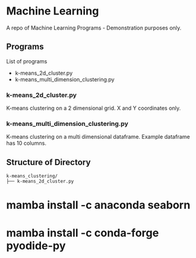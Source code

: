 # Machine Learning
A repo of Machine Learning Programs - Demonstration purposes only.


## Programs
List of programs
 - k-means_2d_cluster.py
 - k-means_multi_dimension_clustering.py


### k-means_2d_cluster.py
 
K-means clustering on a 2 dimensional grid.  X and Y coordinates only.

### k-means_multi_dimension_clustering.py

K-means clustering on a multi dimensional dataframe.
Example dataframe has 10 columns.

## Structure of Directory

```
k-means_clustering/
├── k-means_2d_cluster.py
```


#  mamba install -c anaconda seaborn
#  mamba install -c conda-forge pyodide-py
